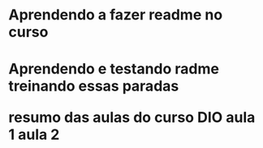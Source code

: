 
<h1>Aprendendo a fazer readme no curso 
<h1>

Aprendendo e testando radme treinando essas paradas 

<p>resumo das aulas do curso DIO
aula 1 
aula 2
<p>